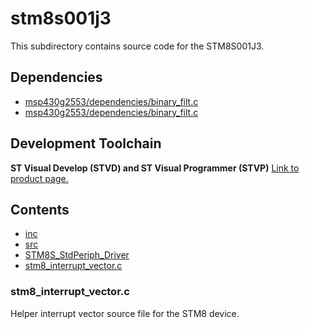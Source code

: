 # stm8s001j3
This subdirectory contains source code for the STM8S001J3.

## Dependencies
* [msp430g2553/dependencies/binary_filt.c](../msp430g2553/dependencies/binary_filt.c)
* [msp430g2553/dependencies/binary_filt.c](../msp430g2553/dependencies/binary_filt.h)

## Development Toolchain
**ST Visual Develop (STVD) and ST Visual Programmer (STVP)** [Link to product page.](https://www.st.com/en/development-tools/stvd-stm8.html)

## Contents
* [inc](inc/)
* [src](src/)
* [STM8S_StdPeriph_Driver](STM8S_StdPeriph_Driver/)
* [stm8_interrupt_vector.c](#stm8_interrupt_vector.c)

### stm8_interrupt_vector.c
Helper interrupt vector source file for the STM8 device.